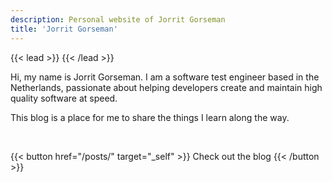 ```yaml
---
description: Personal website of Jorrit Gorseman
title: 'Jorrit Gorseman'
---
```


{{< lead >}}
{{< /lead >}}

Hi, my name is Jorrit Gorseman. I am a software test engineer based in the Netherlands, passionate about helping developers create and maintain high quality software at speed.

This blog is a place for me to share the things I learn along the way.

<br>

{{< button href="/posts/" target="_self" >}}
Check out the blog
{{< /button >}}